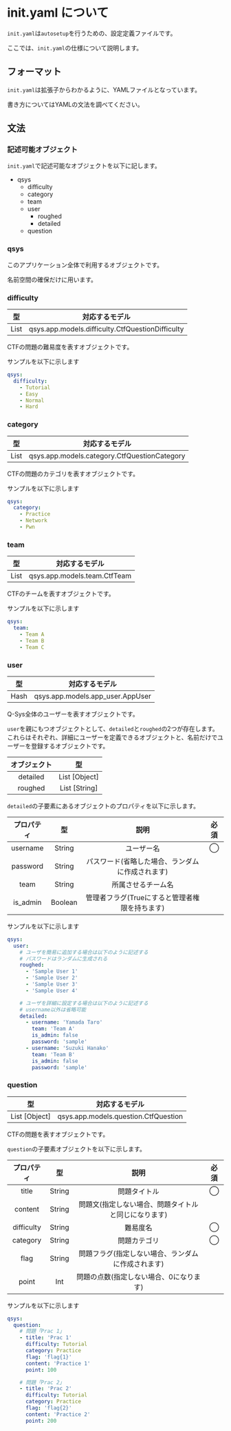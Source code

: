 # init.yaml について

``init.yaml``は``autosetup``を行うための、設定定義ファイルです。

ここでは、``init.yaml``の仕様について説明します。

## フォーマット

``init.yaml``は拡張子からわかるように、YAMLファイルとなっています。

書き方についてはYAMLの文法を調べてください。

## 文法

### 記述可能オブジェクト

``init.yaml``で記述可能なオブジェクトを以下に記します。

- qsys
  - difficulty
  - category
  - team
  - user
    - roughed
    - detailed
  - question

### qsys

このアプリケーション全体で利用するオブジェクトです。

名前空間の確保だけに用います。

### difficulty

| 型 | 対応するモデル |
| :-: | :-: |
| List | qsys.app.models.difficulty.CtfQuestionDifficulty |

CTFの問題の難易度を表すオブジェクトです。

サンプルを以下に示します

```yaml
qsys:
  difficulty:
    - Tutorial
    - Easy
    - Normal
    - Hard
```

### category

| 型 | 対応するモデル |
| :-: | :-: |
| List | qsys.app.models.category.CtfQuestionCategory |

CTFの問題のカテゴリを表すオブジェクトです。

サンプルを以下に示します

```yaml
qsys:
  category:
    - Practice
    - Network
    - Pwn
```

### team

| 型 | 対応するモデル |
| :-: | :-: |
| List | qsys.app.models.team.CtfTeam |

CTFのチームを表すオブジェクトです。

サンプルを以下に示します

```yaml
qsys:
  team:
    - Team A
    - Team B
    - Team C
```

### user

| 型 | 対応するモデル |
| :-: | :-: |
| Hash | qsys.app.models.app_user.AppUser |

Q-Sys全体のユーザーを表すオブジェクトです。

``user``を親にもつオブジェクトとして、``detailed``と``roughed``の2つが存在します。
これらはそれぞれ、詳細にユーザーを定義できるオブジェクトと、名前だけでユーザーを登録するオブジェクトです。

|オブジェクト|型|
|:-:|:-:|
| detailed | List [Object] |
| roughed | List [String] |

``detailed``の子要素にあるオブジェクトのプロパティを以下に示します。

| プロパティ | 型 | 説明 | 必須 |
| :-: | :-: | :-: | :-: |
| username | String | ユーザー名 | ◯ |
| password | String | パスワード(省略した場合、ランダムに作成されます) | |
| team | String | 所属させるチーム名 | |
| is_admin | Boolean | 管理者フラグ(Trueにすると管理者権限を持ちます) | |


サンプルを以下に示します

```yaml
qsys:
  user:
    # ユーザを簡易に追加する場合は以下のように記述する
    # パスワードはランダムに生成される
    roughed:
      - 'Sample User 1'
      - 'Sample User 2'
      - 'Sample User 3'
      - 'Sample User 4'

    # ユーザを詳細に設定する場合は以下のように記述する
    # username以外は省略可能
    detailed:
      - username: 'Yamada Taro'
        team: 'Team A'
        is_admin: false
        password: 'sample'
      - username: 'Suzuki Hanako'
        team: 'Team B'
        is_admin: false
        password: 'sample'
```

### question

| 型 | 対応するモデル |
| :-: | :-: |
| List [Object] | qsys.app.models.question.CtfQuestion |

CTFの問題を表すオブジェクトです。

``question``の子要素オブジェクトを以下に示します。

| プロパティ | 型 | 説明 | 必須 |
| :-: | :-: | :-: | :-: |
| title | String | 問題タイトル | ◯ |
| content | String | 問題文(指定しない場合、問題タイトルと同じになります) |  |
| difficulty | String | 難易度名 | ◯ |
| category | String | 問題カテゴリ | ◯ |
| flag | String | 問題フラグ(指定しない場合、ランダムに作成されます) | |
| point | Int | 問題の点数(指定しない場合、0になります) |  |

サンプルを以下に示します

```yaml
qsys:
  question:
    # 問題「Prac 1」
    - title: 'Prac 1'
      difficulty: Tutorial
      category: Practice
      flag: 'flag{1}'
      content: 'Practice 1'
      point: 100

    # 問題「Prac 2」
    - title: 'Prac 2'
      difficulty: Tutorial
      category: Practice
      flag: 'flag{2}'
      content: 'Practice 2'
      point: 200
```
